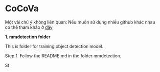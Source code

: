 # CoCoVa
Một vài chú ý không liên quan: Nếu muốn sử dụng nhiều github khác nhau có thể tham khảo ở [đây](https://gist.github.com/aprilmintacpineda/f101bf5fd34f1e6664497cf4b9b9345f)

<b> 1. mmdetection folder </b>

This is folder for training object detection model. 

Step 1. Follow the README.md in the folder mmdetection.

St
